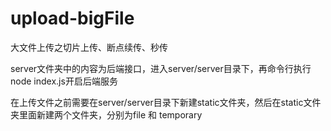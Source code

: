 # upload-bigFile
大文件上传之切片上传、断点续传、秒传



server文件夹中的内容为后端接口，进入server/server目录下，再命令行执行node index.js开启后端服务

在上传文件之前需要在server/server目录下新建static文件夹，然后在static文件夹里面新建两个文件夹，分别为file 和 temporary
